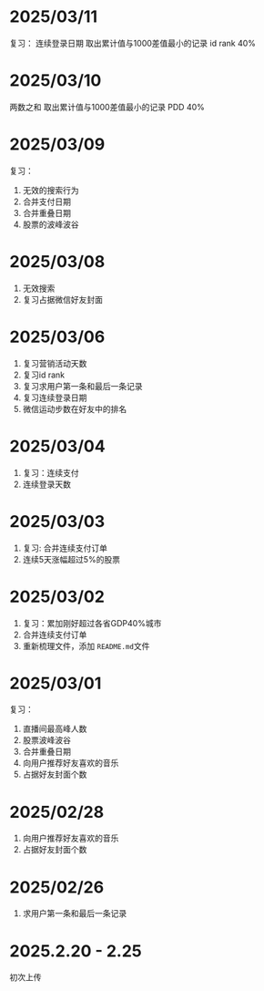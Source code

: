 # 2025/03/11

复习：
连续登录日期
取出累计值与1000差值最小的记录
id rank 40%

# 2025/03/10

两数之和
取出累计值与1000差值最小的记录
PDD 40%

# 2025/03/09

复习：

1. 无效的搜索行为
2. 合并支付日期
3. 合并重叠日期
4. 股票的波峰波谷

# 2025/03/08

1. 无效搜索
2. 复习占据微信好友封面

# 2025/03/06

1. 复习营销活动天数
2. 复习id rank
3. 复习求用户第一条和最后一条记录
4. 复习连续登录日期
5. 微信运动步数在好友中的排名

# 2025/03/04

1. 复习：连续支付
2. 连续登录天数

# 2025/03/03

1. 复习: 合并连续支付订单
2. 连续5天涨幅超过5%的股票

# 2025/03/02

1. 复习：累加刚好超过各省GDP40%城市
2. 合并连续支付订单
3. 重新梳理文件，添加 `README.md`文件

# 2025/03/01

复习：

1. 直播间最高峰人数
2. 股票波峰波谷
3. 合并重叠日期
4. 向用户推荐好友喜欢的音乐
5. 占据好友封面个数

# 2025/02/28

1. 向用户推荐好友喜欢的音乐
2. 占据好友封面个数

# 2025/02/26

1. 求用户第一条和最后一条记录

# 2025.2.20 - 2.25

初次上传

